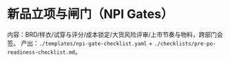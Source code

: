 # 新品立项与闸门（NPI Gates）

内容：BRD/样衣/试穿与评分/成本锁定/大货风险评审/上市节奏与物料，跨部门会签。
产出：`./templates/npi-gate-checklist.yaml` + `./checklists/pre-po-readiness-checklist.md`。
